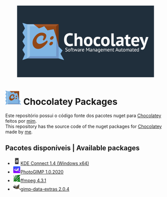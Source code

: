[profile]: https://github.com/AndreAugustoAAQ
[chocolatey]: https://chocolatey.org/
[kdeconnect]: https://invent.kde.org/network/kdeconnect-kde
[photogimp]: https://github.com/Diolinux/PhotoGIMP
[ffmpeg]: https://www.ffmpeg.org/
[gimp-data-extras]: https://gitlab.gnome.org/GNOME/gimp-data-extras

<p align="center">
  <img width="" height="225px" src="chocolatey_banner.png">
</p>

# <img src="chocolatey.svg" width="50px" /> Chocolatey Packages

Este repositório possui o código fonte dos pacotes nuget para [Chocolatey][chocolatey] feitos por [mim][profile].  
This repository has the source code of the nuget packages for [Chocolatey][chocolatey] made by [me][profile].

## Pacotes disponíveis | Available packages
- <img src="kdeconnect-kde/kdeconnect.png" width="24px" />[KDE Connect 1.4 (Windows x64)][kdeconnect]
- <img src="photogimp/photogimp.png" width="24px" />[PhotoGIMP 1.0.2020][photogimp]
- <img src="ffmpeg-shared/ffmpeg.svg" width="24px" />[ffmpeg 4.3.1][ffmpeg]
- <img src="gimp-data-extras/gimp-icon.svg" width="24px" />[gimp-data-extras 2.0.4][gimp-data-extras]